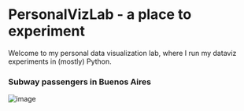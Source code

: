 # PersonalVizLab - a place to experiment

Welcome to my personal data visualization lab, where I run my dataviz experiments in (mostly) Python.


### Subway passengers in Buenos Aires

![image](https://user-images.githubusercontent.com/24231383/151785094-963db192-1e00-4115-afa4-b8ab8312992c.png)

